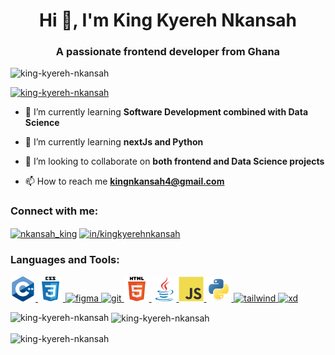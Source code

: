 <h1 align="center">Hi 👋, I'm King Kyereh Nkansah</h1>
<h3 align="center">A passionate frontend developer from Ghana</h3>

<p align="left"> <img src="https://komarev.com/ghpvc/?username=king-kyereh-nkansah&label=Profile%20views&color=0e75b6&style=flat" alt="king-kyereh-nkansah" /> </p>

<p align="left"> <a href="https://github.com/ryo-ma/github-profile-trophy"><img src="https://github-profile-trophy.vercel.app/?username=king-kyereh-nkansah" alt="king-kyereh-nkansah" /></a> </p>

- 🔭 I’m currently learning **Software Development combined with Data Science**

- 🌱 I’m currently learning **nextJs and Python**

- 👯 I’m looking to collaborate on **both frontend and Data Science projects**

- 📫 How to reach me **kingnkansah4@gmail.com**

<h3 align="left">Connect with me:</h3>
<p align="left">
<a href="https://twitter.com/nkansah_king" target="blank"><img align="center" src="https://raw.githubusercontent.com/rahuldkjain/github-profile-readme-generator/master/src/images/icons/Social/twitter.svg" alt="nkansah_king" height="30" width="40" /></a>
<a href="https://linkedin.com/in/in/kingkyerehnkansah" target="blank"><img align="center" src="https://raw.githubusercontent.com/rahuldkjain/github-profile-readme-generator/master/src/images/icons/Social/linked-in-alt.svg" alt="in/kingkyerehnkansah" height="30" width="40" /></a>
</p>

<h3 align="left">Languages and Tools:</h3>
<p align="left"> <a href="https://www.w3schools.com/cpp/" target="_blank" rel="noreferrer"> <img src="https://raw.githubusercontent.com/devicons/devicon/master/icons/cplusplus/cplusplus-original.svg" alt="cplusplus" width="40" height="40"/> </a> <a href="https://www.w3schools.com/css/" target="_blank" rel="noreferrer"> <img src="https://raw.githubusercontent.com/devicons/devicon/master/icons/css3/css3-original-wordmark.svg" alt="css3" width="40" height="40"/> </a> <a href="https://www.figma.com/" target="_blank" rel="noreferrer"> <img src="https://www.vectorlogo.zone/logos/figma/figma-icon.svg" alt="figma" width="40" height="40"/> </a> <a href="https://git-scm.com/" target="_blank" rel="noreferrer"> <img src="https://www.vectorlogo.zone/logos/git-scm/git-scm-icon.svg" alt="git" width="40" height="40"/> </a> <a href="https://www.w3.org/html/" target="_blank" rel="noreferrer"> <img src="https://raw.githubusercontent.com/devicons/devicon/master/icons/html5/html5-original-wordmark.svg" alt="html5" width="40" height="40"/> </a> <a href="https://www.java.com" target="_blank" rel="noreferrer"> <img src="https://raw.githubusercontent.com/devicons/devicon/master/icons/java/java-original.svg" alt="java" width="40" height="40"/> </a> <a href="https://developer.mozilla.org/en-US/docs/Web/JavaScript" target="_blank" rel="noreferrer"> <img src="https://raw.githubusercontent.com/devicons/devicon/master/icons/javascript/javascript-original.svg" alt="javascript" width="40" height="40"/> </a> <a href="https://www.python.org" target="_blank" rel="noreferrer"> <img src="https://raw.githubusercontent.com/devicons/devicon/master/icons/python/python-original.svg" alt="python" width="40" height="40"/> </a> <a href="https://tailwindcss.com/" target="_blank" rel="noreferrer"> <img src="https://www.vectorlogo.zone/logos/tailwindcss/tailwindcss-icon.svg" alt="tailwind" width="40" height="40"/> </a> <a href="https://www.adobe.com/products/xd.html" target="_blank" rel="noreferrer"> <img src="https://cdn.worldvectorlogo.com/logos/adobe-xd.svg" alt="xd" width="40" height="40"/> </a> </p>

<p><img align="left" src="https://github-readme-stats.vercel.app/api/top-langs?username=king-kyereh-nkansah&show_icons=true&locale=en&layout=compact" alt="king-kyereh-nkansah" /></p>

<p>&nbsp;<img align="center" src="https://github-readme-stats.vercel.app/api?username=king-kyereh-nkansah&show_icons=true&locale=en" alt="king-kyereh-nkansah" /></p>

<p><img align="center" src="https://github-readme-streak-stats.herokuapp.com/?user=king-kyereh-nkansah&" alt="king-kyereh-nkansah" /></p>
